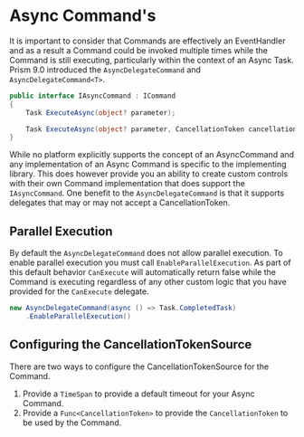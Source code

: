 # Async Command's

It is important to consider that Commands are effectively an EventHandler and as a result a Command could be invoked multiple times while the Command is still executing, particularly within the context of an Async Task. Prism 9.0 introduced the `AsyncDelegateCommand` and `AsyncDelegateCommand<T>`.

```cs
public interface IAsyncCommand : ICommand
{
    Task ExecuteAsync(object? parameter);

    Task ExecuteAsync(object? parameter, CancellationToken cancellationToken);
}
```

While no platform explicitly supports the concept of an AsyncCommand and any implementation of an Async Command is specific to the implementing library. This does however provide you an ability to create custom controls with their own Command implementation that does support the `IAsyncCommand`. One benefit to the `AsyncDelegateCommand` is that it supports delegates that may or may not accept a CancellationToken.

## Parallel Execution

By default the `AsyncDelegateCommand` does not allow parallel execution. To enable parallel execution you must call `EnableParallelExecution`. As part of this default behavior `CanExecute` will automatically return false while the Command is executing regardless of any other custom logic that you have provided for the `CanExecute` delegate.

```cs
new AsyncDelegateCommand(async () => Task.CompletedTask)
    .EnableParallelExecution()
```

## Configuring the CancellationTokenSource

There are two ways to configure the CancellationTokenSource for the Command.

1. Provide a `TimeSpan` to provide a default timeout for your Async Command.
2. Provide a `Func<CancellationToken>` to provide the `CancellationToken` to be used by the Command.
